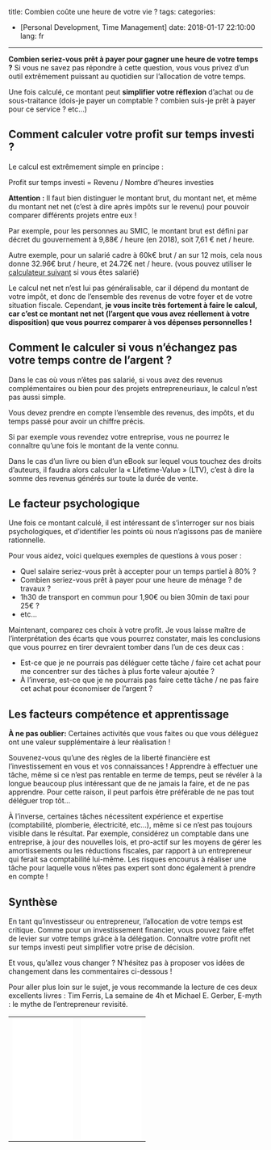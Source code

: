 title: Combien coûte une heure de votre vie ?
tags:
categories:
- [Personal Development, Time Management]
date: 2018-01-17 22:10:00
lang: fr
---

**Combien seriez-vous prêt à payer pour gagner une heure de votre temps ?** Si vous ne savez pas répondre à cette question, vous vous privez d’un outil extrêmement puissant au quotidien sur l’allocation de votre temps.

Une fois calculé, ce montant peut **simplifier votre réflexion** d’achat ou de sous-traitance (dois-je payer un comptable ? combien suis-je prêt à payer pour ce service ? etc…)


## Comment calculer votre profit sur temps investi ?

Le calcul est extrêmement simple en principe :

Profit sur temps investi = Revenu / Nombre d’heures investies

__Attention :__ Il faut bien distinguer le montant brut, du montant net, et même du montant net net (c’est à dire après impôts sur le revenu) pour pouvoir comparer différents projets entre eux !

Par exemple, pour les personnes au SMIC, le montant brut est défini par décret du gouvernement à 9,88€ / heure (en 2018), soit 7,61 € net / heure.

Autre exemple, pour un salarié cadre à 60k€ brut / an sur 12 mois, cela nous donne 32.96€ brut / heure, et 24.72€ net / heure. (vous pouvez utiliser le [calculateur suivant](http://www.salaire-brut-en-net.fr/) si vous êtes salarié)

Le calcul net net n’est lui pas généralisable, car il dépend du montant de votre impôt, et donc de l’ensemble des revenus de votre foyer et de votre situation fiscale. Cependant, **je vous incite très fortement à faire le calcul, car c’est ce montant net net (l’argent que vous avez réellement à votre disposition) que vous pourrez comparer à vos dépenses personnelles !**


## Comment le calculer si vous n’échangez pas votre temps contre de l’argent ?

Dans le cas où vous n’êtes pas salarié, si vous avez des revenus complémentaires ou bien pour des projets entrepreneuriaux, le calcul n’est pas aussi simple.

Vous devez prendre en compte l’ensemble des revenus, des impôts, et du temps passé pour avoir un chiffre précis.

Si par exemple vous revendez votre entreprise, vous ne pourrez le connaître qu’une fois le montant de la vente connu.

Dans le cas d’un livre ou bien d’un eBook sur lequel vous touchez des droits d’auteurs, il faudra alors calculer la « Lifetime-Value » (LTV), c’est à dire la somme des revenus générés sur toute la durée de vente.


## Le facteur psychologique

Une fois ce montant calculé, il est intéressant de s’interroger sur nos biais psychologiques, et d’identifier les points où nous n’agissons pas de manière rationnelle.

Pour vous aidez, voici quelques exemples de questions à vous poser :

* Quel salaire seriez-vous prêt à accepter pour un temps partiel à 80% ?
* Combien seriez-vous prêt à payer pour une heure de ménage ? de travaux ?
* 1h30 de transport en commun pour 1,90€ ou bien 30min de taxi pour 25€ ?
* etc...

Maintenant, comparez ces choix à votre profit. Je vous laisse maître de l’interprétation des écarts que vous pourrez constater, mais les conclusions que vous pourrez en tirer devraient tomber dans l’un de ces deux cas :

* Est-ce que je ne pourrais pas déléguer cette tâche / faire cet achat pour me concentrer sur des tâches à plus forte valeur ajoutée ?
* À l’inverse, est-ce que je ne pourrais pas faire cette tâche / ne pas faire cet achat pour économiser de l’argent ?


## Les facteurs compétence et apprentissage

**À ne pas oublier:** Certaines activités que vous faites ou que vous déléguez ont une valeur supplémentaire à leur réalisation !

Souvenez-vous qu’une des règles de la liberté financière est l’investissement en vous et vos connaissances ! Apprendre à effectuer une tâche, même si ce n’est pas rentable en terme de temps, peut se révéler à la longue beaucoup plus intéressant que de ne jamais la faire, et de ne pas apprendre. Pour cette raison, il peut parfois être préférable de ne pas tout déléguer trop tôt…

À l’inverse, certaines tâches nécessitent expérience et expertise (comptabilité, plomberie, électricité, etc…), même si ce n’est pas toujours visible dans le résultat. Par exemple, considérez un comptable dans une entreprise, à jour des nouvelles lois, et pro-actif sur les moyens de gérer les amortissements ou les réductions fiscales, par rapport à un entrepreneur qui ferait sa comptabilité lui-même. Les risques encourus à réaliser une tâche pour laquelle vous n’êtes pas expert sont donc également à prendre en compte !


## Synthèse

En tant qu’investisseur ou entrepreneur, l’allocation de votre temps est critique. Comme pour un investissement financier, vous pouvez faire effet de levier sur votre temps grâce à la délégation. Connaître votre profit net sur temps investi peut simplifier votre prise de décision.

Et vous, qu’allez vous changer ? N’hésitez pas à proposer vos idées de changement dans les commentaires ci-dessous !

Pour aller plus loin sur le sujet, je vous recommande la lecture de ces deux excellents livres : Tim Ferris, La semaine de 4h et Michael E. Gerber, E-myth : le mythe de l’entrepreneur revisité.




<table width="100%">
<tbody>
<tr>
<td width="50%"><center><iframe style="width: 120px; height: 240px;" src="//ws-eu.amazon-adsystem.com/widgets/q?ServiceVersion=20070822&amp;OneJS=1&amp;Operation=GetAdHtml&amp;MarketPlace=FR&amp;source=ss&amp;ref=as_ss_li_til&amp;ad_type=product_link&amp;tracking_id=chayom-21&amp;marketplace=amazon&amp;region=FR&amp;placement=2744064173&amp;asins=2744064173&amp;linkId=98a368c2198c331d3f4a99d98e51dabc&amp;show_border=true&amp;link_opens_in_new_window=true" width="300" height="150" frameborder="0" marginwidth="0" marginheight="0" scrolling="no"></iframe></center></td>
<td width="50%"><center><iframe style="width: 120px; height: 240px;" src="//ws-eu.amazon-adsystem.com/widgets/q?ServiceVersion=20070822&amp;OneJS=1&amp;Operation=GetAdHtml&amp;MarketPlace=FR&amp;source=ss&amp;ref=as_ss_li_til&amp;ad_type=product_link&amp;tracking_id=chayom-21&amp;marketplace=amazon&amp;region=FR&amp;placement=B071GB8K5T&amp;asins=B071GB8K5T&amp;linkId=112091c4fb3bce3b741701b1d038ecd8&amp;show_border=true&amp;link_opens_in_new_window=true" width="300" height="150" frameborder="0" marginwidth="0" marginheight="0" scrolling="no"></iframe></center></td>
</tr>
</tbody>
</table>
